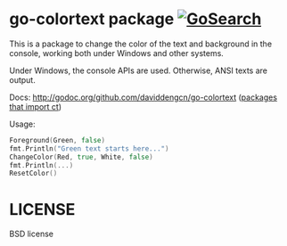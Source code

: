 go-colortext package [![GoSearch](http://go-search.org/badge?id=github.com%2Fdaviddengcn%2Fgo-colortext)](http://go-search.org/view?id=github.com%2Fdaviddengcn%2Fgo-colortext)
====================

This is a package to change the color of the text and background in the console, working both under Windows and other systems.

Under Windows, the console APIs are used. Otherwise, ANSI texts are output.

Docs: http://godoc.org/github.com/daviddengcn/go-colortext ([packages that import ct](http://go-search.org/view?id=github.com%2fdaviddengcn%2fgo-colortext))

Usage:
```go
Foreground(Green, false)
fmt.Println("Green text starts here...")
ChangeColor(Red, true, White, false)
fmt.Println(...)
ResetColor()
```

LICENSE
=======
BSD license
